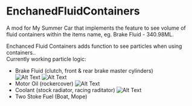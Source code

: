 # EnchanedFluidContainers
A mod for My Summer Car that implements the feature to see volume of fluid containers within the items name, eg. Brake Fluid - 340.98ML.

Enchanced Fluid Containers adds function to see particles when using containers..  
Currently working particle logic:  
- Brake Fluid (clutch, front & rear brake master cylinders)   
![Alt Text](https://i.imgur.com/qfi4Wny.png)
![Alt Text](https://i.imgur.com/T768tmc.png)
- Motor Oil (rockercover)
![Alt Text](https://i.imgur.com/rS9cT4L.png)
- Coolant (stock radiator, racing raditator)
![Alt Text](https://i.imgur.com/T768tmc.png)  
- Two Stoke Fuel (Boat, Mope)
